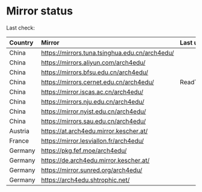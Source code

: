 <script src="./time.js"></script>
# Mirror status
Last check: <script type="text/javascript">localize(1749248678.4965146);</script>

|Country|Mirror|Last update|
|:------|:-----|:----------|
|China|https://mirrors.tuna.tsinghua.edu.cn/arch4edu/|<script type="text/javascript">localize(1749235692);</script>|
|China|https://mirrors.aliyun.com/arch4edu/|<script type="text/javascript">localize(1749235692);</script>|
|China|https://mirrors.bfsu.edu.cn/arch4edu/|<script type="text/javascript">localize(1749192556);</script>|
|China|https://mirrors.cernet.edu.cn/arch4edu/|ReadTimeout|
|China|https://mirror.iscas.ac.cn/arch4edu/|<script type="text/javascript">localize(1749192556);</script>|
|China|https://mirrors.nju.edu.cn/arch4edu/|<script type="text/javascript">localize(1749106437);</script>|
|China|https://mirror.nyist.edu.cn/arch4edu/|<script type="text/javascript">localize(1749192556);</script>|
|China|https://mirrors.sau.edu.cn/arch4edu/|<script type="text/javascript">localize(1731653531);</script>|
|Austria|https://at.arch4edu.mirror.kescher.at/|<script type="text/javascript">localize(1749192556);</script>|
|France|https://mirror.lesviallon.fr/arch4edu/|<script type="text/javascript">localize(1749020703);</script>|
|Germany|https://pkg.fef.moe/arch4edu/|<script type="text/javascript">localize(1749192556);</script>|
|Germany|https://de.arch4edu.mirror.kescher.at/|<script type="text/javascript">localize(1749192556);</script>|
|Germany|https://mirror.sunred.org/arch4edu/|<script type="text/javascript">localize(1749192556);</script>|
|Germany|https://arch4edu.shtrophic.net/|<script type="text/javascript">localize(1749192556);</script>|

<script src="./tablefilter/tablefilter.js"></script>
<script src="./table.js"></script>
